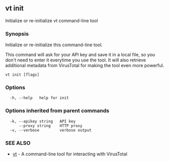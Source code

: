 ## vt init

Initialize or re-initialize vt command-line tool

### Synopsis

Initialize or re-initialize this command-line tool.

This command will ask for your API key and save it in a local file, so you don't
need to enter it everytime you use the tool. It will also retrieve additional
metadata from VirusTotal for making the tool even more powerful.

```
vt init [flags]
```

### Options

```
  -h, --help   help for init
```

### Options inherited from parent commands

```
  -k, --apikey string   API key
      --proxy string    HTTP proxy
  -v, --verbose         verbose output
```

### SEE ALSO

* [vt](vt.md)	 - A command-line tool for interacting with VirusTotal


